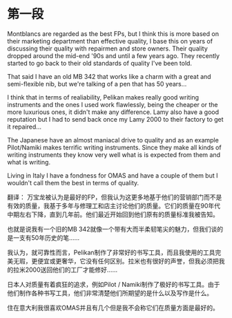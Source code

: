 
# 第一段
Montblancs are regarded as the best FPs, but I think this is more based on their marketing department than effective quality, I base this on years of discussing their quality with repairmen and store owners. Their quality dropped around the mid-end '90s and until a few years ago. They recently started to go back to their old standards of quality I've been told.

That said I have an old MB 342 that works like a charm with a great and semi-flexible nib, but we're talking of a pen that has 50 years...

I think that in terms of realiability, Pelikan makes really good writing instruments and the ones I used work flawlessly, being the cheaper or the more luxurious ones, it didn't make any difference. Lamy also have a good reputation but I had to send back once my  Lamy 2000 to their factory to get it repaired...

The Japanese have an almost maniacal drive to quality and as an example Pilot/Namiki makes terrific writing instruments. Since they make all kinds of writing instruments they know very well what is is expected from them and what is writing.

Living in Italy I have a fondness for OMAS and have a couple of them but I wouldn't call them the best in terms of quality.

翻译：
万宝龙被认为是最好的FP，但我认为这更多地基于他们的营销部门而不是有效的质量，我基于多年与修理工和店主讨论他们的质量。它们的质量在90年代中期左右下降，直到几年前。他们最近开始回到他们原有的质量标准我被告知。

也就是说我有一个旧的MB 342就像一个带有大而半柔韧笔尖的魅力，但我们谈的是一支有50年历史的笔......

我认为，就可靠性而言，Pelikan制作了非常好的书写工具，而且我使用的工具完美无瑕，更便宜或更奢华，它没有任何区别。拉米也有很好的声誉，但我必须把我的拉米2000送回他们的工厂才能修好......

日本人对质量有着疯狂的追求，例如Pilot / Namiki制作了极好的书写工具。由于他们制作各种书写工具，他们非常清楚他们所期望的是什么以及写作是什么。

住在意大利我很喜欢OMAS并且有几个但是我不会称它们在质量方面是最好的。
